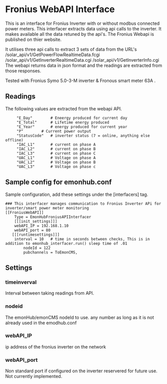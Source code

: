 # Fronius WebAPI Interface #

This is an interface for Fronius Inverter with or without modbus connected power meters.
This interfacer extracts data using api calls to the inverter. It makes available all the data retuned by the api's.
The Fronius Webapi is published on thier website.

It utilises three api calls to extract 3 sets of data
from the URL's  /solar_api/v1/GetPowerFlowRealtimeData.fcgi
                /solar_api/v1/GetInverterRealtimeData.cgi
                /solar_api/v1/GetInverterInfo.cgi
The webapi returns data in json format and the readings are extracted from those responses.

Tested with Fronius Symo 5.0-3-M inverter & Fronous smart meter 63A .

## Readings ##

The following values are extracted from the webapi API.

         "E_Day"   		# Eneergy produced for current day
         "E_Total" 		# Lifetime energy produced
         "E_Year" 		# energy produced for current year
         "P"		# Current power output
         "StatusCode"	# inverter status (7 = online, anything else offline)
         "IAC_L1" 		# current on phase A
         "IAC_L2" 		# current on phase B
         "IAC_L3" 		# current on phase C
         "UAC_L1" 		# Voltage on phase A
         "UAC_L2" 		# Voltage on phase B
         "UAC_L3" 		# Voltage on phase c



## Sample config for emonhub.conf ##

Sample configuration, add these settings under the [interfacers] tag.   

```
### This interfacer manages communication to Fronius Inverter APi for inverter/smart power meter monitoring
[[FroniusWebAPI]]
    Type = EmonHubFroniusAPIInterfacer
    [[[init_settings]]]
	webAPI_IP = 192.168.1.10
	webAPI_port = 80
   [[[runtimesettings]]]
	interval = 10   # time in seconds between checks, This is in addition to emonhub_interfacer.run() sleep time of .01
        nodeId = 122
        pubchannels = ToEmonCMS,

```

## Settings ##

### timeinverval ###
Interval between taking readings from API.  

### nodeid ###
The emonHub/emonCMS nodeId to use. any number as long as it is not already used in the emodhub.conf

### webAPI_IP ###
ip address of the fronius inverter on the network

### webAPI_port ###
Non standard port if configured on the inverter reservered for future use. Not currently implemented. 
